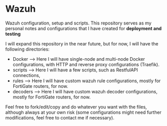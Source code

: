 # Wazuh
Wazuh configuration, setup and scripts. This repository serves as my personal notes and configurations that I have created for **deployment and testing**

I will expand this repository in the near future, but for now, I will have the following directories:
- Docker --> Here I will have single-node and multi-node Docker configurations, with HTTP and reverse proxy configurations (Traefik).
- scripts --> Here I will have a few scripts, such as RestfulAPI connections, 
- rules --> Here I will have custom wazuh rule configurations, mostly for FortiGate routers, for now.
- decoders --> Here I will have custom wazuh decoder configurations, mostly for FortiGate routers, for now.

Feel free to fork/edit/copy and do whatever you want with the files, although always at your own risk (some configurations might need further modifications, feel free to contact me if necessary).
